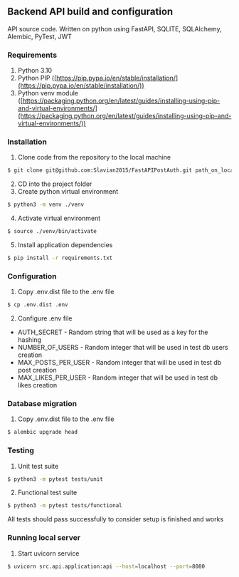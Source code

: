 ## Backend API build and configuration

API source code. Written on python using FastAPI, SQLITE, SQLAlchemy, Alembic, PyTest, JWT

### Requirements

1. Python 3.10 
2. Python PIP ([https://pip.pypa.io/en/stable/installation/](https://pip.pypa.io/en/stable/installation/))
3. Python venv module ([https://packaging.python.org/en/latest/guides/installing-using-pip-and-virtual-environments/](https://packaging.python.org/en/latest/guides/installing-using-pip-and-virtual-environments/))


### Installation

1. Clone code from the repository to the local machine

```bash
$ git clone git@github.com:Slavian2015/FastAPIPostAuth.git path_on_locahost
```

2. CD into the project folder
3. Create python virtual environment

```bash
$ python3 -m venv ./venv
```

4. Activate virtual environment


```bash
$ source ./venv/bin/activate
```

5. Install application dependencies


```bash
$ pip install -r requirements.txt
```

### Configuration

1. Copy .env.dist file to the .env file


```bash
$ cp .env.dist .env
```

2. Configure .env file
- AUTH_SECRET - Random string that will be used as a key for the hashing
- NUMBER_OF_USERS - Random integer that will be used in test db users creation
- MAX_POSTS_PER_USER - Random integer that will be used in test db post creation
- MAX_LIKES_PER_USER - Random integer that will be used in test db likes creation

### Database migration

1. Copy .env.dist file to the .env file


```bash
$ alembic upgrade head
```

### Testing

1. Unit test suite

```bash
$ python3 -m pytest tests/unit
```

2. Functional test suite

```bash
$ python3 -m pytest tests/functional
```
All tests should pass successfully to consider setup is finished and works

### Running local server

1. Start uvicorn service

```bash
$ uvicorn src.api.application:api --host=localhost --port=8080
```

